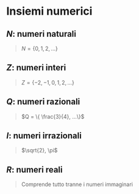 # Insiemi numerici

## $N$: numeri naturali
> $N = \{0,1,2, ...\}$ 

## $Z$: numeri interi
>$Z = \{-2,-1,0,1,2, ...\}$

## $Q$: numeri razionali
>$Q = \{ \frac{3}{4}, ...\}$

## $I$: numeri irrazionali
>$\sqrt{2}, \pi$

## $R$: numeri reali
> Comprende tutto tranne i numeri immaginari

